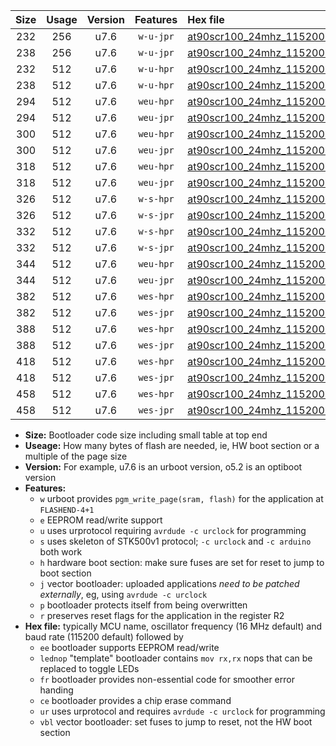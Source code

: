 |Size|Usage|Version|Features|Hex file|
|:-:|:-:|:-:|:-:|:--|
|232|256|u7.6|`w-u-jpr`|[at90scr100_24mhz_115200bps_ur_vbl.hex](https://raw.githubusercontent.com/stefanrueger/urboot/main//at90scr100_24mhz_115200bps_ur_vbl.hex)|
|238|256|u7.6|`w-u-jpr`|[at90scr100_24mhz_115200bps_lednop_ur_vbl.hex](https://raw.githubusercontent.com/stefanrueger/urboot/main//at90scr100_24mhz_115200bps_lednop_ur_vbl.hex)|
|232|512|u7.6|`w-u-hpr`|[at90scr100_24mhz_115200bps_ur.hex](https://raw.githubusercontent.com/stefanrueger/urboot/main//at90scr100_24mhz_115200bps_ur.hex)|
|238|512|u7.6|`w-u-hpr`|[at90scr100_24mhz_115200bps_lednop_ur.hex](https://raw.githubusercontent.com/stefanrueger/urboot/main//at90scr100_24mhz_115200bps_lednop_ur.hex)|
|294|512|u7.6|`weu-hpr`|[at90scr100_24mhz_115200bps_ee_ur.hex](https://raw.githubusercontent.com/stefanrueger/urboot/main//at90scr100_24mhz_115200bps_ee_ur.hex)|
|294|512|u7.6|`weu-jpr`|[at90scr100_24mhz_115200bps_ee_ur_vbl.hex](https://raw.githubusercontent.com/stefanrueger/urboot/main//at90scr100_24mhz_115200bps_ee_ur_vbl.hex)|
|300|512|u7.6|`weu-hpr`|[at90scr100_24mhz_115200bps_ee_lednop_ur.hex](https://raw.githubusercontent.com/stefanrueger/urboot/main//at90scr100_24mhz_115200bps_ee_lednop_ur.hex)|
|300|512|u7.6|`weu-jpr`|[at90scr100_24mhz_115200bps_ee_lednop_ur_vbl.hex](https://raw.githubusercontent.com/stefanrueger/urboot/main//at90scr100_24mhz_115200bps_ee_lednop_ur_vbl.hex)|
|318|512|u7.6|`weu-hpr`|[at90scr100_24mhz_115200bps_ee_lednop_fr_ur.hex](https://raw.githubusercontent.com/stefanrueger/urboot/main//at90scr100_24mhz_115200bps_ee_lednop_fr_ur.hex)|
|318|512|u7.6|`weu-jpr`|[at90scr100_24mhz_115200bps_ee_lednop_fr_ur_vbl.hex](https://raw.githubusercontent.com/stefanrueger/urboot/main//at90scr100_24mhz_115200bps_ee_lednop_fr_ur_vbl.hex)|
|326|512|u7.6|`w-s-hpr`|[at90scr100_24mhz_115200bps.hex](https://raw.githubusercontent.com/stefanrueger/urboot/main//at90scr100_24mhz_115200bps.hex)|
|326|512|u7.6|`w-s-jpr`|[at90scr100_24mhz_115200bps_vbl.hex](https://raw.githubusercontent.com/stefanrueger/urboot/main//at90scr100_24mhz_115200bps_vbl.hex)|
|332|512|u7.6|`w-s-hpr`|[at90scr100_24mhz_115200bps_lednop.hex](https://raw.githubusercontent.com/stefanrueger/urboot/main//at90scr100_24mhz_115200bps_lednop.hex)|
|332|512|u7.6|`w-s-jpr`|[at90scr100_24mhz_115200bps_lednop_vbl.hex](https://raw.githubusercontent.com/stefanrueger/urboot/main//at90scr100_24mhz_115200bps_lednop_vbl.hex)|
|344|512|u7.6|`weu-hpr`|[at90scr100_24mhz_115200bps_ee_lednop_fr_ce_ur.hex](https://raw.githubusercontent.com/stefanrueger/urboot/main//at90scr100_24mhz_115200bps_ee_lednop_fr_ce_ur.hex)|
|344|512|u7.6|`weu-jpr`|[at90scr100_24mhz_115200bps_ee_lednop_fr_ce_ur_vbl.hex](https://raw.githubusercontent.com/stefanrueger/urboot/main//at90scr100_24mhz_115200bps_ee_lednop_fr_ce_ur_vbl.hex)|
|382|512|u7.6|`wes-hpr`|[at90scr100_24mhz_115200bps_ee.hex](https://raw.githubusercontent.com/stefanrueger/urboot/main//at90scr100_24mhz_115200bps_ee.hex)|
|382|512|u7.6|`wes-jpr`|[at90scr100_24mhz_115200bps_ee_vbl.hex](https://raw.githubusercontent.com/stefanrueger/urboot/main//at90scr100_24mhz_115200bps_ee_vbl.hex)|
|388|512|u7.6|`wes-hpr`|[at90scr100_24mhz_115200bps_ee_lednop.hex](https://raw.githubusercontent.com/stefanrueger/urboot/main//at90scr100_24mhz_115200bps_ee_lednop.hex)|
|388|512|u7.6|`wes-jpr`|[at90scr100_24mhz_115200bps_ee_lednop_vbl.hex](https://raw.githubusercontent.com/stefanrueger/urboot/main//at90scr100_24mhz_115200bps_ee_lednop_vbl.hex)|
|418|512|u7.6|`wes-hpr`|[at90scr100_24mhz_115200bps_ee_lednop_fr.hex](https://raw.githubusercontent.com/stefanrueger/urboot/main//at90scr100_24mhz_115200bps_ee_lednop_fr.hex)|
|418|512|u7.6|`wes-jpr`|[at90scr100_24mhz_115200bps_ee_lednop_fr_vbl.hex](https://raw.githubusercontent.com/stefanrueger/urboot/main//at90scr100_24mhz_115200bps_ee_lednop_fr_vbl.hex)|
|458|512|u7.6|`wes-hpr`|[at90scr100_24mhz_115200bps_ee_lednop_fr_ce.hex](https://raw.githubusercontent.com/stefanrueger/urboot/main//at90scr100_24mhz_115200bps_ee_lednop_fr_ce.hex)|
|458|512|u7.6|`wes-jpr`|[at90scr100_24mhz_115200bps_ee_lednop_fr_ce_vbl.hex](https://raw.githubusercontent.com/stefanrueger/urboot/main//at90scr100_24mhz_115200bps_ee_lednop_fr_ce_vbl.hex)|

- **Size:** Bootloader code size including small table at top end
- **Useage:** How many bytes of flash are needed, ie, HW boot section or a multiple of the page size
- **Version:** For example, u7.6 is an urboot version, o5.2 is an optiboot version
- **Features:**
  + `w` urboot provides `pgm_write_page(sram, flash)` for the application at `FLASHEND-4+1`
  + `e` EEPROM read/write support
  + `u` uses urprotocol requiring `avrdude -c urclock` for programming
  + `s` uses skeleton of STK500v1 protocol; `-c urclock` and `-c arduino` both work
  + `h` hardware boot section: make sure fuses are set for reset to jump to boot section
  + `j` vector bootloader: uploaded applications *need to be patched externally*, eg, using `avrdude -c urclock`
  + `p` bootloader protects itself from being overwritten
  + `r` preserves reset flags for the application in the register R2
- **Hex file:** typically MCU name, oscillator frequency (16 MHz default) and baud rate (115200 default) followed by
  + `ee` bootloader supports EEPROM read/write
  + `lednop` "template" bootloader contains `mov rx,rx` nops that can be replaced to toggle LEDs
  + `fr` bootloader provides non-essential code for smoother error handing
  + `ce` bootloader provides a chip erase command
  + `ur` uses urprotocol and requires `avrdude -c urclock` for programming
  + `vbl` vector bootloader: set fuses to jump to reset, not the HW boot section
